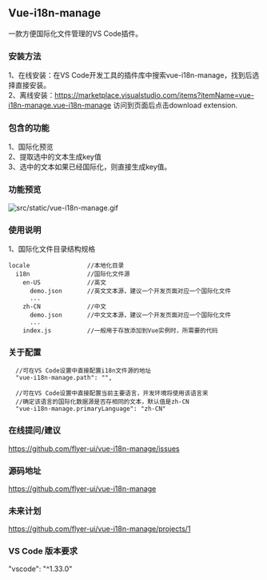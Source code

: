 ## Vue-i18n-manage
一款方便国际化文件管理的VS Code插件。

### 安装方法
1、在线安装：在VS Code开发工具的插件库中搜索vue-i18n-manage，找到后选择直接安装。  
2、离线安装：https://marketplace.visualstudio.com/items?itemName=vue-i18n-manage.vue-i18n-manage 访问到页面后点击download extension.

### 包含的功能
1、国际化预览  
2、提取选中的文本生成key值  
3、选中的文本如果已经国际化，则直接生成key值。  

### 功能预览
![src/static/vue-i18n-manage.gif](src/static/vue-i18n-manage.gif)

### 使用说明
1、国际化文件目录结构规格  
```
locale                //本地化目录
  i18n                //国际化文件源
    en-US             //英文
      demo.json       //英文文本源，建议一个开发页面对应一个国际化文件
      ...
    zh-CN             //中文
      demo.json       //中文文本源，建议一个开发页面对应一个国际化文件
      ...
    index.js          //一般用于存放添加到Vue实例时，所需要的代码
```
### 关于配置  
```
  //可在VS Code设置中直接配置i18n文件源的地址
  "vue-i18n-manage.path": "",       

  //可在VS Code设置中直接配置当前主要语言，开发环境将使用该语言来
  //确定该语言的国际化数据源是否存相同的文本，默认值是zh-CN
  "vue-i18n-manage.primaryLanguage": "zh-CN"      
```
  
### 在线提问/建议   
https://github.com/flyer-ui/vue-i18n-manage/issues

### 源码地址  
https://github.com/flyer-ui/vue-i18n-manage

### 未来计划
https://github.com/flyer-ui/vue-i18n-manage/projects/1

### VS Code 版本要求
"vscode": "^1.33.0"